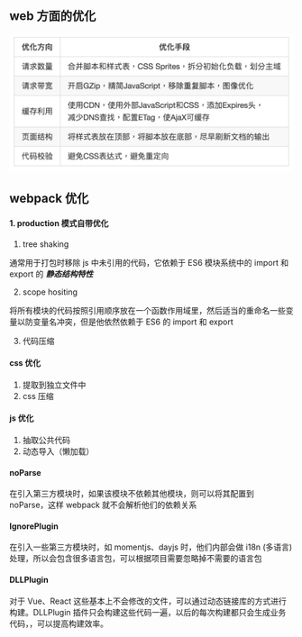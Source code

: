 ## web 方面的优化

![优化](static/optimize.jpg)

## webpack 优化

#### 1. production 模式自带优化

1. tree shaking

通常用于打包时移除 js 中未引用的代码，它依赖于 ES6 模块系统中的 import 和 export 的 ***静态结构特性***

2. scope hositing

将所有模块的代码按照引用顺序放在一个函数作用域里，然后适当的重命名一些变量以防变量名冲突，但是他依然依赖于 ES6 的 import 和 export

3. 代码压缩

#### css 优化

1. 提取到独立文件中
2. css 压缩

#### js 优化

1. 抽取公共代码
2. 动态导入（懒加载）

#### noParse

在引入第三方模块时，如果该模块不依赖其他模块，则可以将其配置到 noParse，这样 webpack 就不会解析他们的依赖关系

#### IgnorePlugin

在引入一些第三方模块时，如 momentjs、dayjs 时，他们内部会做 i18n (多语言) 处理，所以会包含很多语言包，可以根据项目需要忽略掉不需要的语言包

#### DLLPlugin

对于 Vue、React 这些基本上不会修改的文件，可以通过动态链接库的方式进行构建。DLLPlugin 插件只会构建这些代码一遍，以后的每次构建都只会生成业务代码，，可以提高构建效率。